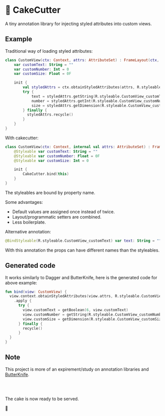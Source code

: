 # 🍰 CakeCutter
A tiny annotation library for injecting styled attributes into custom views.

## Example
Traditional way of loading styled attributes:
```kotlin
class CustomView(ctx: Context, attrs: AttributeSet) : FrameLayout(ctx, attrs) {
    var customText: String = ""
    var customNumber: Int = 0
    var customSize: Float = 0F

    init {
        val styledAttrs = ctx.obtainStyledAttributes(attrs, R.styleable.CustomView)
        try {
            text = styledAttrs.getString(R.styleable.CustomView_customText) ?: text
            number = styledAttrs.getInt(R.styleable.CustomView_customNumber, number)
            size = styledAttrs.getDimension(R.styleable.CustomView_customSize, size)
        } finally {
          styledAttrs.recycle()
        }
    }
}
```

With cakecutter:
```kotlin
class CustomView(ctx: Context, internal val attrs: AttributeSet) : FrameLayout(ctx, attrs) {
    @Styleable var customText: String = ""
    @Styleable var customNumber: Float = 0F
    @Styleable var customSize: Int = 0

    init {
        CakeCutter.bind(this)
    }
}
```
The styleables are bound by property name.

Some advantages:
* Default values are assigned once instead of twice.
* Layout/programmatic setters are combined.
* Less boilerplate.

Alternative annotation:
```kotlin
@BindStyleable(R.styleable.CustomView_customText) var text: String = ""
```
With this annotation the props can have different names than the styleables.


## Generated code
It works similarly to Dagger and ButterKnife, here is the generated code for above example:
```kotlin
fun bind(view: CustomView) {
  view.context.obtainStyledAttributes(view.attrs, R.styleable.CustomView)
    .apply {
      try {
        view.customText = getBoolean(6, view.customText)
        view.customNumber = getString(R.styleable.CustomView_customNumber) ?: view.customNumber
        view.customSize = getDimension(R.styleable.CustomView_customSize, view.customSize)
      } finally {
        recycle()
      }
  }
}
```


## Note
This project is more of an expirement/study on annotation libraries and [ButterKnife](https://github.com/JakeWharton/butterknife).

<br>
<br>


The cake is now ready to be served.

🍰


